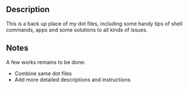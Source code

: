 Description
---
This is a back up place of my dot files, including some handy tips of shell commands, apps and some solutions to all kinds of issues.

Notes
---
A few works remains to be done:
* Combine same dot files
* Add more detailed descriptions and instructions

